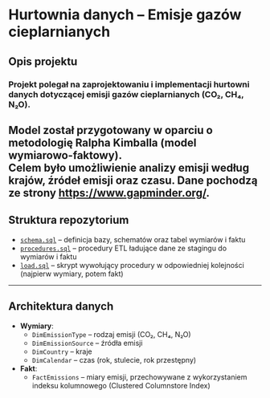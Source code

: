 # Hurtownia danych – Emisje gazów cieplarnianych

## Opis projektu
### Projekt polegał na zaprojektowaniu i implementacji **hurtowni danych** dotyczącej emisji gazów cieplarnianych (CO₂, CH₄, N₂O).  
Model został przygotowany w oparciu o metodologię Ralpha Kimballa (model wymiarowo-faktowy).  
Celem było umożliwienie analizy emisji według krajów, źródeł emisji oraz czasu.
Dane pochodzą ze strony https://www.gapminder.org/. 
---

## Struktura repozytorium
- [`schema.sql`](schema.sql) – definicja bazy, schematów oraz tabel wymiarów i faktu  
- [`procedures.sql`](procedures.sql) – procedury ETL ładujące dane ze stagingu do wymiarów i faktu  
- [`load.sql`](load.sql) – skrypt wywołujący procedury w odpowiedniej kolejności (najpierw wymiary, potem fakt)  

---

## Architektura danych
- **Wymiary**:  
  - `DimEmissionType` – rodzaj emisji (CO₂, CH₄, N₂O)  
  - `DimEmissionSource` – źródła emisji  
  - `DimCountry` – kraje  
  - `DimCalendar` – czas (rok, stulecie, rok przestępny)  
- **Fakt**:  
  - `FactEmissions` – miary emisji, przechowywane z wykorzystaniem indeksu kolumnowego (Clustered Columnstore Index)  








